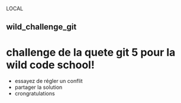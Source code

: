 LOCAL
## wild_challenge_git
# challenge de la quete git 5 pour la wild code school!
- essayez de régler un conflit
- partager la solution
- crongratulations
